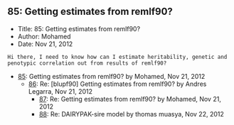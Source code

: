 ## 85: Getting estimates from remlf90?

- Title: 85: Getting estimates from remlf90?
- Author: Mohamed
- Date: Nov 21, 2012

```
Hi there, I need to know how can I estimate heritability, genetic and penotypic correlation out from results of remlf90?
```

- [85](0085.md): Getting estimates from remlf90? by Mohamed, Nov 21, 2012
    - [86](0086.md): Re: [blupf90] Getting estimates from remlf90? by Andres Legarra, Nov 21, 2012
        - [87](0087.md): Re: Getting estimates from remlf90? by Mohamed, Nov 21, 2012
        - [88](0088.md): Re: DAIRYPAK-sire model by thomas muasya, Nov 22, 2012
